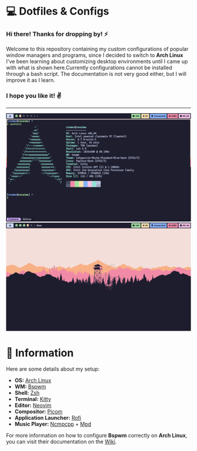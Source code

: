 # :computer: Dotfiles & Configs

### Hi there! Thanks for dropping by! :zap:

Welcome to this repository containing my custom configurations of popular window managers and programs, since I decided to switch to **Arch Linux** I've been learning about customizing desktop environments until I came up with what is shown here.Currently configurations cannot be installed through a bash script. The documentation is not very good either, but I will improve it as I learn.

### I hope you like it! :v:

---
![Desktop](.screenshots/bspwm_1.png)
![Desktop](.screenshots/bspwm_2.png)

# :bookmark_tabs: Information

Here are some details about my setup:

- **OS:** [Arch Linux](https://archlinux.org/)
- **WM:** [Bspwm](https://github.com/baskerville/bspwm)
- **Shell:** [Zsh](https://www.zsh.org/)
- **Terminal:** [Kitty](https://sw.kovidgoyal.net/kitty/)
- **Editor:** [Neovim](https://github.com/neovim/neovim)
- **Compositor:** [Picom](https://github.com/yshui/picom)
- **Application Launcher:** [Rofi](https://github.com/davatorium/rofi)
- **Music Player:** [Ncmpcpp](https://github.com/ncmpcpp/ncmpcpp) + [Mpd](https://www.musicpd.org/)

For more information on how to configure **Bspwm** correctly on **Arch Linux**, you can visit their documentation on the [Wiki](https://wiki.archlinux.org/title/Bspwm).
